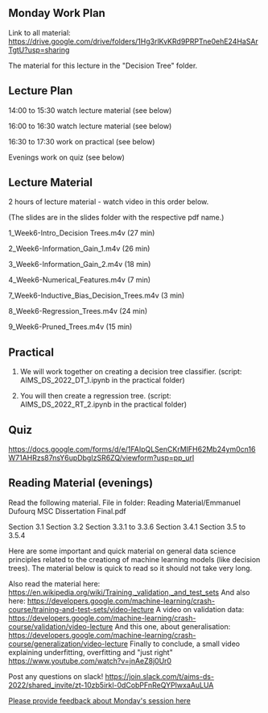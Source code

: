 Monday Work Plan
----------------

Link to all material: https://drive.google.com/drive/folders/1Hg3rlKvKRd9PRPTne0ehE24HaSArTgtU?usp=sharing

The material for this lecture in the "Decision Tree" folder.

Lecture Plan
------------

14:00 to 15:30 watch lecture material (see below) 

16:00 to 16:30 watch lecture material (see below)

16:30 to 17:30 work on practical (see below)

Evenings work on quiz (see below)

Lecture Material
----------------
2 hours of lecture material - watch video in this order below.

(The slides are in the slides folder with the respective pdf name.)

1_Week6-Intro_Decision Trees.m4v (27 min)

2_Week6-Information_Gain_1.m4v (26 min)

3_Week6-Information_Gain_2.m4v (18 min)

4_Week6-Numerical_Features.m4v (7 min)

7_Week6-Inductive_Bias_Decision_Trees.m4v (3 min)

8_Week6-Regression_Trees.m4v (24 min)

9_Week6-Pruned_Trees.m4v (15 min)

Practical
---------

1) We will work together on creating a decision tree classifier. (script: AIMS_DS_2022_DT_1.ipynb in the practical folder)

2) You will then create a regression tree. (script: AIMS_DS_2022_RT_2.ipynb in the practical folder)

Quiz
----

https://docs.google.com/forms/d/e/1FAIpQLSenCKrMIFH62Mb24ym0cn16W71AHRzs87nsY6upDbgIzSR6ZQ/viewform?usp=pp_url

Reading Material (evenings)
-----------------
Read the following material. File in folder: Reading Material/Emmanuel Dufourq MSC Dissertation Final.pdf

Section 3.1
Section 3.2
Section 3.3.1 to 3.3.6
Section 3.4.1
Section 3.5 to 3.5.4

Here are some important and quick material on general data science principles related to the creationg of machine learning models (like decision trees). 
The material below is quick to read so it should not take very long.

Also read the material here: https://en.wikipedia.org/wiki/Training,_validation,_and_test_sets
And also here: https://developers.google.com/machine-learning/crash-course/training-and-test-sets/video-lecture
A video on validation data: https://developers.google.com/machine-learning/crash-course/validation/video-lecture
And this one, about generalisation: https://developers.google.com/machine-learning/crash-course/generalization/video-lecture
Finally to conclude, a small video explaining underfitting, overfitting and "just right" https://www.youtube.com/watch?v=jnAeZ8j0Ur0

Post any questions on slack! https://join.slack.com/t/aims-ds-2022/shared_invite/zt-10zb5irkl-0dCobPFnReQYPIwxaAuLUA

<a href="https://docs.google.com/forms/d/e/1FAIpQLSfLV5AVN2fJFVFHUn9UvAqHPrwP5rCm-2ov8t1tYm_ht_mWeA/viewform?usp=pp_url">Please provide feedback about Monday's session here</a>

